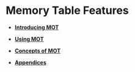 # Memory Table Features<a name="EN-US_TOPIC_0289900398"></a>

-   **[Introducing MOT](introducing-mot.md)**  

-   **[Using MOT](using-mot.md)**  

-   **[Concepts of MOT](concepts-of-mot.md)**  

-   **[Appendices](appendices.md)**  


